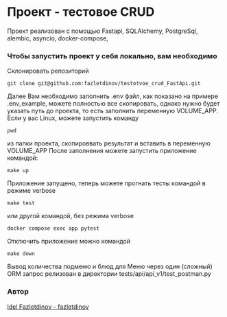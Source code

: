 # Проект - тестовое CRUD

Проект реализован с помощью Fastapi, SQLAlchemy, PostgreSql, alembic, asyncio,
docker-compose,

### Чтобы запустить проект у себя локально, вам необходимо

Склонировать репозиторий

```
git clone git@github.com:fazletdinov/testotvoe_crud_FastApi.git
```

Далее Вам необходимо заполнить .env файл, как показано
на примере .env_example, можете полностью все скопировать,
однако нужно будет указать путь до проекта, то есть заполнить
переменную VOLUME_APP. Если у вас Linux, можете запустить команду

```commandline
pwd
```

из папки проекта, скопироввать результат и вставить в переменную VOLUME_APP
После заполнения можете запустить приложение командой:

```
make up
```

Приложение запущено, теперь можете прогнать тесты командой
в режиме verbose
```
make test
```
или другой командой, без режима verbose
```
docker compose exec app pytest
```

Отключить приложение можно командой

```commandline
make down
```
Вывод количества подменю и
блюд для Меню через один (сложный) ORM запрос релизован в
директории tests/api/api_v1/test_postman.py


### Автор

[Idel Fazletdinov - fazletdinov](https://github.com/fazletdinov)
